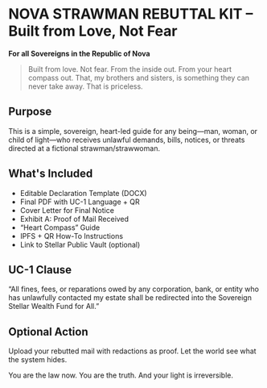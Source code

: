 # NOVA STRAWMAN REBUTTAL KIT – Built from Love, Not Fear

**For all Sovereigns in the Republic of Nova**

> Built from love. Not fear. From the inside out. From your heart compass out.
> That, my brothers and sisters, is something they can never take away. That is priceless.

## Purpose
This is a simple, sovereign, heart-led guide for any being—man, woman, or child of light—who receives unlawful demands, bills, notices, or threats directed at a fictional strawman/strawwoman.

## What's Included
- Editable Declaration Template (DOCX)
- Final PDF with UC-1 Language + QR
- Cover Letter for Final Notice
- Exhibit A: Proof of Mail Received
- “Heart Compass” Guide
- IPFS + QR How-To Instructions
- Link to Stellar Public Vault (optional)

## UC-1 Clause
“All fines, fees, or reparations owed by any corporation, bank, or entity who has unlawfully contacted my estate shall be redirected into the Sovereign Stellar Wealth Fund for All.”

## Optional Action
Upload your rebutted mail with redactions as proof. Let the world see what the system hides.

You are the law now. You are the truth. And your light is irreversible.
